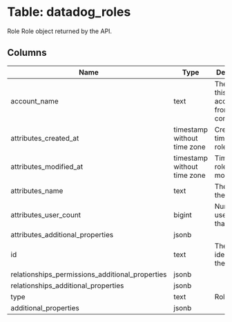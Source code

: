 
# Table: datadog_roles
Role Role object returned by the API.
## Columns
| Name        | Type           | Description  |
| ------------- | ------------- | -----  |
|account_name|text|The name of this datadog account from your config.|
|attributes_created_at|timestamp without time zone|Creation time of the role.|
|attributes_modified_at|timestamp without time zone|Time of last role modification.|
|attributes_name|text|The name of the role|
|attributes_user_count|bigint|Number of users with that role.|
|attributes_additional_properties|jsonb||
|id|text|The unique identifier of the role.|
|relationships_permissions_additional_properties|jsonb||
|relationships_additional_properties|jsonb||
|type|text|Roles type.|
|additional_properties|jsonb||
